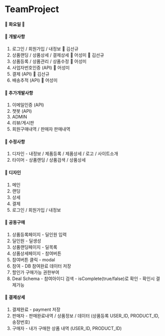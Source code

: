 # TeamProject

#### :yellow_heart: 화요일 :yellow_heart:

#### :pushpin: 개발사항
1. 로그인 / 회원가입 / 내정보 :man: 김선규
2. 상품랜딩 / 상품상세 / 결제상세 :woman: 어성미 :man: 김선규
3. 상품등록 / 상품관리 / 상품수정 :woman: 어성미
4. 사업자번호인증 (API) :woman: 어성미
5. 결제 (API) :man: 김선규
6. 배송추적 (API) :woman: 어성미

#### :pushpin: 추가개발사항
1. 이메일인증 (API)
2. 챗봇 (API)
3. ADMIN
4. 리뷰/게시판
5. 회원구매내역 / 판매자 판매내역

#### :pushpin: 수정사항
1. 디자인 - 내정보 / 제품등록 / 제품상세 / 로고 / 사이트소개
2. 타이머 - 상품랜딩 / 상품검색 / 상품상세

#### :memo: 디자인
1. 메인
2. 랜딩
3. 상세
4. 결제
5. 로그인 / 회원가입 / 내정보

#### :memo: 공동구매
1. 상품등록페이지 - 딜인원 입력
2. 딜인원 - 딜생성
3. 상품랜딩페이지 - 딜목록
4. 상품상세페이지 - 참여버튼
5. 참여버튼 클릭 - modal
6. 참여 - DB 참여완료 데이터 저장
7. 할인가 구매가능 권한부여
8. Deal Schema - 참여아이디 검색 - isComplete(true/false)로 확인 - 확인시 결제가능

#### :memo: 결제상세
1. 결제완료 - payment 저장
2. 판매자 - 판매완료내역 / 상품정보 / 데이터 (상품등록 USER_ID, PRODUCT_ID, 송장번호)
3. 구매자 - 내가 구매한 상품 내역 (USER_ID, PRODUCT_ID)
